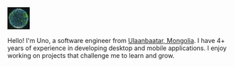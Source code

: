 <img src="/earth.gif" title="REFERENCE: [11] By commotion.tv or @motionaddicts Available at: http://thecommotion.tv/post/117120739614/earf Non-commercial purposes only." width="50" height="50"/>

Hello! I'm Uno, a software engineer from <a href="https://en.wikipedia.org/wiki/Ulaanbaatar">Ulaanbaatar, Mongolia</a>. I have 4+ years of experience in developing desktop and mobile applications. I enjoy working on projects that challenge me to learn and grow.

<!--
**unobatbayar/unobatbayar** is a ✨ _special_ ✨ repository because its `README.md` (this file) appears on your GitHub profile.

Here are some ideas to get you started:

- 🔭 I’m currently working on ...
- 🌱 I’m currently learning ...
- 👯 I’m looking to collaborate on ...
- 🤔 I’m looking for help with ...
- 💬 Ask me about ...
- 📫 How to reach me: ...
- 😄 Pronouns: ...
- ⚡ Fun fact: ...
-->
